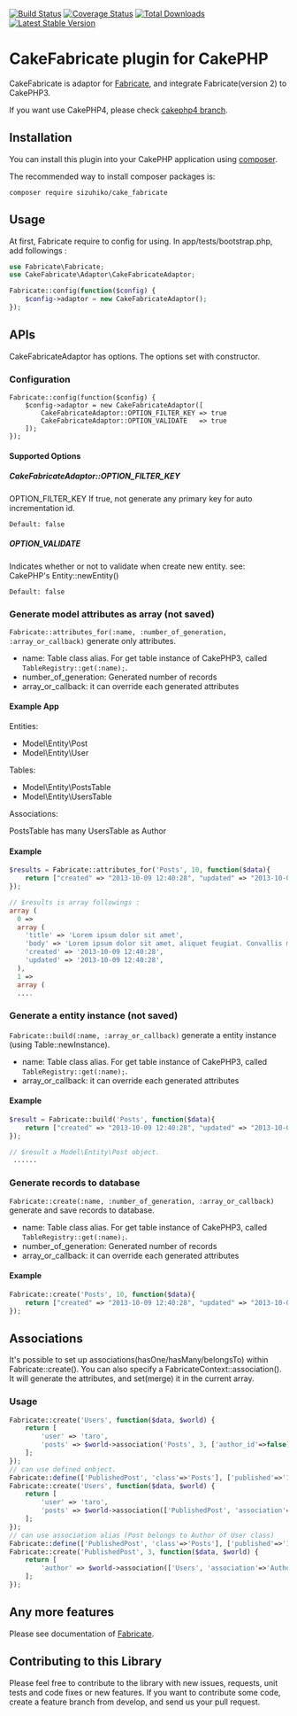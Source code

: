 [![Build Status](https://travis-ci.org/sizuhiko/cakephp-fabricate-adaptor.svg?branch=master)](https://travis-ci.org/sizuhiko/Fabricate) [![Coverage Status](https://coveralls.io/repos/sizuhiko/cakephp-fabricate-adaptor/badge.svg?branch=master)](https://coveralls.io/r/sizuhiko/cakephp-fabricate-adaptor?branch=master) [![Total Downloads](https://poser.pugx.org/sizuhiko/cake_fabricate/downloads.svg)](https://packagist.org/packages/sizuhiko/cake_fabricate) [![Latest Stable Version](https://poser.pugx.org/sizuhiko/cake_fabricate/v/stable.svg)](https://packagist.org/packages/sizuhiko/cake_fabricate)


# CakeFabricate plugin for CakePHP

CakeFabricate is adaptor for [Fabricate](https://github.com/sizuhiko/Fabricate/tree/v2), and integrate Fabricate(version 2) to CakePHP3.

If you want use CakePHP4, please check [cakephp4 branch](https://github.com/sizuhiko/cakephp-fabricate-adaptor/tree/cakephp4).

## Installation

You can install this plugin into your CakePHP application using [composer](http://getcomposer.org).

The recommended way to install composer packages is:

```
composer require sizuhiko/cake_fabricate
```

## Usage

At first, Fabricate require to config for using.
In app/tests/bootstrap.php, add followings :

```php
use Fabricate\Fabricate;
use CakeFabricate\Adaptor\CakeFabricateAdaptor;

Fabricate::config(function($config) {
    $config->adaptor = new CakeFabricateAdaptor();
});
```

## APIs

CakeFabricateAdaptor has options.
The options set with constructor.

### Configuration

```
Fabricate::config(function($config) {
    $config->adaptor = new CakeFabricateAdaptor([
        CakeFabricateAdaptor::OPTION_FILTER_KEY => true
        CakeFabricateAdaptor::OPTION_VALIDATE   => true
    ]);
});
```

#### Supported Options

##### CakeFabricateAdaptor::OPTION_FILTER_KEY

OPTION_FILTER_KEY If true, not generate any primary key for auto incrementation id.

`Default: false`

##### OPTION_VALIDATE

Indicates whether or not to validate when create new entity.
see: CakePHP's Entity::newEntity()

`Default: false`

### Generate model attributes as array (not saved)

`Fabricate::attributes_for(:name, :number_of_generation, :array_or_callback)` generate only attributes.

* name: Table class alias. For get table instance of CakePHP3, called `TableRegistry::get(:name);`.
* number_of_generation: Generated number of records
* array_or_callback: it can override each generated attributes

#### Example App

Entities:

- Model\Entity\Post
- Model\Entity\User

Tables:

- Model\Entity\PostsTable
- Model\Entity\UsersTable

Associations:

PostsTable has many UsersTable as Author

#### Example

```php
$results = Fabricate::attributes_for('Posts', 10, function($data){
    return ["created" => "2013-10-09 12:40:28", "updated" => "2013-10-09 12:40:28"];
});

// $results is array followings :
array (
  0 => 
  array (
    'title' => 'Lorem ipsum dolor sit amet',
    'body' => 'Lorem ipsum dolor sit amet, aliquet feugiat. Convallis morbi fringilla gravida, phasellus feugiat dapibus velit nunc, pulvinar eget sollicitudin venenatis cum nullam, vivamus ut a sed, mollitia lectus. Nulla vestibulum massa neque ut et, id hendrerit sit, feugiat in taciti enim proin nibh, tempor dignissim, rhoncus duis vestibulum nunc mattis convallis.',
    'created' => '2013-10-09 12:40:28',
    'updated' => '2013-10-09 12:40:28',
  ),
  1 => 
  array (
  ....
```

### Generate a entity instance (not saved)

`Fabricate::build(:name, :array_or_callback)` generate a entity instance (using Table::newInstance).

* name: Table class alias. For get table instance of CakePHP3, called `TableRegistry::get(:name);`.
* array_or_callback: it can override each generated attributes

#### Example

```php
$result = Fabricate::build('Posts', function($data){
    return ["created" => "2013-10-09 12:40:28", "updated" => "2013-10-09 12:40:28"];
});

// $result a Model\Entity\Post object.
 ......
```

### Generate records to database

`Fabricate::create(:name, :number_of_generation, :array_or_callback)` generate and save records to database.

* name: Table class alias. For get table instance of CakePHP3, called `TableRegistry::get(:name);`.
* number_of_generation: Generated number of records
* array_or_callback: it can override each generated attributes

#### Example

```php
Fabricate::create('Posts', 10, function($data){
    return ["created" => "2013-10-09 12:40:28", "updated" => "2013-10-09 12:40:28"];
});
```

## Associations

It's possible to set up associations(hasOne/hasMany/belongsTo) within Fabricate::create().
You can also specify a FabricateContext::association().
It will generate the attributes, and set(merge) it in the current array. 

### Usage

```php
Fabricate::create('Users', function($data, $world) {
    return [
        'user' => 'taro',
        'posts' => $world->association('Posts', 3, ['author_id'=>false]),
    ];
});
// can use defined onbject.
Fabricate::define(['PublishedPost', 'class'=>'Posts'], ['published'=>'1']);
Fabricate::create('Users', function($data, $world) {
    return [
        'user' => 'taro',
        'posts' => $world->association(['PublishedPost', 'association'=>'Posts'], 3, ['author_id'=>false]),
    ];
});
// can use association alias (Post belongs to Author of User class)
Fabricate::define(['PublishedPost', 'class'=>'Posts'], ['published'=>'1']);
Fabricate::create('PublishedPost', 3, function($data, $world) {
    return [
        'author' => $world->association(['Users', 'association'=>'Author'], ['id'=>1,'user'=>'taro']),
    ];
});
```

## Any more features

Please see documentation of [Fabricate](https://github.com/sizuhiko/Fabricate/tree/v2).

## Contributing to this Library

Please feel free to contribute to the library with new issues, requests, unit tests and code fixes or new features.
If you want to contribute some code, create a feature branch from develop, and send us your pull request.
